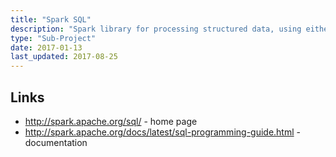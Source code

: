 ```yaml
---
title: "Spark SQL"
description: "Spark library for processing structured data, using either SQL statements or a DataFrame API.  Supports querying and writing to local datasets (including JSON, Parquet, Avro, Orc and CSV) as well as external data sources (including Hive and JDBC), including the ability to query across data sources.  Includes Catalyst, a cost based optimiser that turns high level operations into low level Spark DAGs for execution.  Also includes a Hive compatible Thrift JDBC/ODBC server that's compatible with Beeline and the Hive JDBC and ODBC drivers, and a REPL CLI for interactive queries.  Batch logic was introduced in Spark 1.0 with a production release in Spark 1.3, with substantially improved SQL functionalities in Spark 2.0."
type: "Sub-Project"
date: 2017-01-13
last_updated: 2017-08-25
---
```

## Links

* <http://spark.apache.org/sql/> - home page
* <http://spark.apache.org/docs/latest/sql-programming-guide.html> - documentation